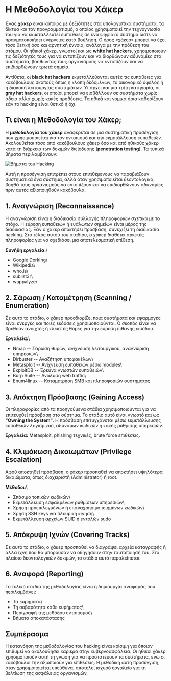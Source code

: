 # Η Μεθοδολογία του Χάκερ

Ένας **χάκερ** είναι κάποιος με δεξιότητες στα υπολογιστικά συστήματα,
τα δίκτυα και τον προγραμματισμό, ο οποίος χρησιμοποιεί την τεχνογνωσία
του για να εκμεταλλευτεί ευπάθειες σε ένα ψηφιακό σύστημα ώστε να
πραγματοποιήσει ενέργειες κατά βούληση. Ο όρος «χάκερ» μπορεί να έχει
τόσο θετική όσο και αρνητική έννοια, ανάλογα με την πρόθεση του ατόμου.
Οι ηθικοί χάκερ, γνωστοί και ως **white hat hackers**, χρησιμοποιούν τις
δεξιότητές τους για να εντοπίζουν και να διορθώνουν αδυναμίες στα
συστήματα, βοηθώντας τους οργανισμούς να εντοπίζουν και να επιδιορθώνουν
τρωτά σημεία.

Αντίθετα, οι **black hat hackers** εκμεταλλεύονται αυτές τις ευπάθειες
για κακόβουλους σκοπούς όπως η κλοπή δεδομένων, το οικονομικό όφελος ή η
διακοπή λειτουργίας συστημάτων. Υπάρχει και μια τρίτη κατηγορία, οι
**gray hat hackers**, οι οποίοι μπορεί να εισβάλλουν σε συστήματα χωρίς
άδεια αλλά χωρίς κακές προθέσεις. Τα ηθικά και νομικά όρια καθορίζουν
εάν το hacking είναι θετικό ή όχι.

## Τι είναι η Μεθοδολογία του Χάκερ;

Η **μεθοδολογία του χάκερ** αναφέρεται σε μια συστηματική προσέγγιση που
χρησιμοποιείται για τον εντοπισμό και την εκμετάλλευση ευπαθειών.
Ακολουθείται τόσο από κακόβουλους χάκερ όσο και από ηθικούς χάκερ κατά
τη διάρκεια των δοκιμών διείσδυσης (**penetration testing**). Τα τυπικά
βήματα περιλαμβάνουν:

![Βήματα του
Hacking](https://media.geeksforgeeks.org/wp-content/uploads/20250514121101324344/The-Hacking-Methodology__.webp)

Αυτή η προσέγγιση επιτρέπει στους επιτιθέμενους να παραβιάζουν
συστηματικά ένα σύστημα, αλλά όταν χρησιμοποιείται δεοντολογικά, βοηθά
τους οργανισμούς να εντοπίζουν και να επιδιορθώνουν αδυναμίες πριν αυτές
αξιοποιηθούν κακόβουλα.

## 1. Αναγνώριση (Reconnaissance)

Η αναγνώριση είναι η διαδικασία συλλογής πληροφοριών σχετικά με το
στόχο. Η εύρεση ευπαθειών ή ευάλωτων σημείων είναι μέρος της
διαδικασίας. Εάν ο χάκερ αποκτήσει πρόσβαση, συνεχίζει τη διαδικασία
hacking. Στο τέλος αυτού του σταδίου, ο χάκερ διαθέτει αρκετές
πληροφορίες για να σχεδιάσει μια αποτελεσματική επίθεση.

**Συνήθη εργαλεία:**\
- Google Dorking\
- Wikipedia\
- who.is\
- sublist3r\
- wappalyzer

## 2. Σάρωση / Καταμέτρηση (Scanning / Enumeration)

Σε αυτό το στάδιο, ο χάκερ προσδιορίζει ποια συστήματα και εφαρμογές
είναι ενεργές και ποιες εκδόσεις χρησιμοποιούνται. Ο σκοπός είναι να
βρεθούν ανοιχτές ή κλειστές θύρες για την εύρεση πιθανής εισόδου.

**Εργαλεία:**\
- Nmap -- Σάρωση θυρών, ανίχνευση λειτουργικού, αναγνώριση υπηρεσιών\
- Dirbuster -- Αναζήτηση υποφακέλων\
- Metasploit -- Ανίχνευση ευπαθειών μέσω modules\
- ExploitDB -- Έρευνα γνωστών ευπαθειών\
- Burp Suite -- Ανάλυση web traffic\
- Enum4linux -- Καταμέτρηση SMB και πληροφοριών συστήματος

## 3. Απόκτηση Πρόσβασης (Gaining Access)

Οι πληροφορίες από τα προηγούμενα στάδια χρησιμοποιούνται για να
επιτευχθεί πρόσβαση στο σύστημα. Το στάδιο αυτό είναι γνωστό και ως
**"Owning the System"**. Η πρόσβαση επιτυγχάνεται μέσω εκμετάλλευσης
ευπαθειών λογισμικού, αδύναμων κωδικών ή κακής ρύθμισης υπηρεσιών.

**Εργαλεία:** Metasploit, phishing τεχνικές, brute force επιθέσεις.

## 4. Κλιμάκωση Δικαιωμάτων (Privilege Escalation)

Αφού αποκτηθεί πρόσβαση, ο χάκερ προσπαθεί να αποκτήσει υψηλότερα
δικαιώματα, όπως διαχειριστή (Administrator) ή root.

**Μέθοδοι:**\
- Σπάσιμο τοπικών κωδικών\
- Εκμετάλλευση εσφαλμένων ρυθμίσεων υπηρεσιών\
- Χρήση προεπιλεγμένων ή επαναχρησιμοποιημένων κωδικών\
- Χρήση SSH keys για πλευρική κίνηση\
- Εκμετάλλευση αρχείων SUID ή εντολών sudo

## 5. Απόκρυψη Ιχνών (Covering Tracks)

Σε αυτό το στάδιο, ο χάκερ προσπαθεί να διαγράψει αρχεία καταγραφής ή
άλλα ίχνη που θα μπορούσαν να οδηγήσουν στην ταυτοποίησή του. Στο
πλαίσιο δεοντολογικών δοκιμών, το στάδιο αυτό παραλείπεται.

## 6. Αναφορά (Reporting)

Το τελικό στάδιο της μεθοδολογίας είναι η δημιουργία αναφοράς που
περιλαμβάνει:

-   Τα ευρήματα\
-   Τη σοβαρότητα κάθε ευρήματος\
-   Περιγραφή της μεθόδου εντοπισμού\
-   Βήματα αποκατάστασης

## Συμπέρασμα

Η κατανόηση της μεθοδολογίας του hacking είναι κρίσιμη για όποιον
επιθυμεί να ακολουθήσει καριέρα στην κυβερνοασφάλεια. Οι ηθικοί χάκερ
χρησιμοποιούν αυτή τη γνώση για να προστατεύουν τα συστήματα, ενώ οι
κακόβουλοι την αξιοποιούν για επιθέσεις. Η μεθοδική αυτή προσέγγιση,
όταν χρησιμοποιείται υπεύθυνα, αποτελεί ισχυρό εργαλείο για τη βελτίωση
της ασφάλειας οργανισμών.
